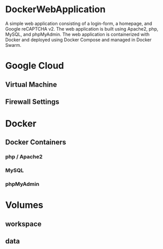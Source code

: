 # DockerWebApplication
A simple web application consisting of a login-form, a homepage, and Google reCAPTCHA v2. The web application is built using Apache2, php, MySQL, and phpMyAdmin. The web application is containerized with Docker and deployed using Docker Compose and managed in Docker Swarm.

# Google Cloud
## Virtual Machine
## Firewall Settings

# Docker
## Docker Containers
### php / Apache2
### MySQL
### phpMyAdmin

# Volumes
## workspace
## data
